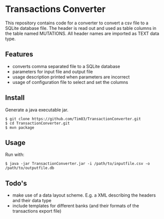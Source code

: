 # Transactions Converter

This repository contains code for a converter to convert a csv file to a SQLite database file. The header is read out and used as table columns in the table named MUTATIONS. All header names are imported as TEXT data type. 

## Features
* converts comma separated file to a SQLite database
* parameters for input file and output file
* usage description printed when parameters are incorrect
* usage of configuration file to select and set the columns

## Install
Generate a java executable jar.
```
$ git clone https://github.com/Tim83/TransactionConverter.git
$ cd TransactionConverter.git
$ mvn package
```

## Usage
Run with:
```
$ java -jar TransactionConverter.jar -i /path/to/inputfile.csv -o /path/to/outputfile.db
```
 
## Todo's
* make use of a data layout scheme. E.g. a XML describing the headers and their data type
* include templates for different banks (and their formats of the transactions export file)